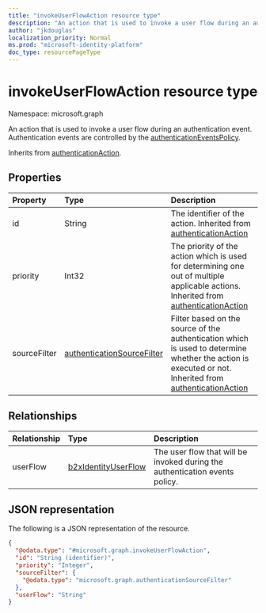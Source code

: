 ```yaml
---
title: "invokeUserFlowAction resource type"
description: "An action that is used to invoke a user flow during an authentication event."
author: "jkdouglas"
localization_priority: Normal
ms.prod: "microsoft-identity-platform"
doc_type: resourcePageType
---
```


# invokeUserFlowAction resource type

Namespace: microsoft.graph

An action that is used to invoke a user flow during an authentication event. Authentication events are controlled by the [authenticationEventsPolicy](../resources/authenticationeventspolicy.md).

Inherits from [authenticationAction](../resources/authenticationaction.md).

## Properties

|Property|Type|Description|
|:---|:---|:---|
|id|String|The identifier of the action. Inherited from [authenticationAction](../resources/authenticationaction.md)|
|priority|Int32|The priority of the action which is used for determining one out of multiple applicable actions. Inherited from [authenticationAction](../resources/authenticationaction.md)|
|sourceFilter|[authenticationSourceFilter](../resources/authenticationsourcefilter.md)|Filter based on the source of the authentication which is used to determine whether the action is executed or not. Inherited from [authenticationAction](../resources/authenticationaction.md)|

## Relationships

|Relationship|Type|Description|
|:---|:---|:---|
|userFlow|[b2xIdentityUserFlow](../resources/b2xidentityuserflow.md)|The user flow that will be invoked during the authentication events policy.|

## JSON representation

The following is a JSON representation of the resource.
<!-- {
  "blockType": "resource",
  "keyProperty": "id",
  "@odata.type": "microsoft.graph.invokeUserFlowAction",
  "baseType": "microsoft.graph.authenticationAction",
  "openType": false
}
-->

``` json
{
  "@odata.type": "#microsoft.graph.invokeUserFlowAction",
  "id": "String (identifier)",
  "priority": "Integer",
  "sourceFilter": {
    "@odata.type": "microsoft.graph.authenticationSourceFilter"
  },
  "userFlow": "String"
}
```
